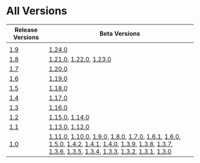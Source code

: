 # All Versions

| Release Versions | Beta Versions                                                                                                                                                                                                                                                                                                                                                                                                                                                                                                                 |
|------------------|-------------------------------------------------------------------------------------------------------------------------------------------------------------------------------------------------------------------------------------------------------------------------------------------------------------------------------------------------------------------------------------------------------------------------------------------------------------------------------------------------------------------------------|
|            |                                                                                                                                                                                                                                                                                                                                                                                                                                                                                                                                          |
| [1.9](Release/1-9.md)           | [1.24.0](Beta/1-24-0.md)                                                                                                                                                                                                                                                                                                                                                                                                                                                                                             |
| [1.8](Release/1-8.md)           | [1.21.0](Beta/1-21-0.md), [1.22.0](Beta/1-22-0.md), [1.23.0](Beta/1-23-0.md)                                                                                                                                                                                                                                                                                                                                                                                                                                         |
| [1.7](Release/1-7.md)           | [1.20.0](Beta/1-20-0.md)                                                                                                                                                                                                                                                                                                                                                                                                                                                                                            |
| [1.6](Release/1-6.md)           | [1.19.0](Beta/1-19-0.md)                                                                                                                                                                                                                                                                                                                                                                                                                                                                                            |
| [1.5](Release/1-5.md)           | [1.18.0](Beta/1-18-0.md)                                                                                                                                                                                                                                                                                                                                                                                                                                                                                            |
| [1.4](Release/1-4.md)           | [1.17.0](Beta/1-17-0.md)                                                                                                                                                                                                                                                                                                                                                                                                                                                                                            |
| [1.3](Release/1-3.md)           | [1.16.0](Beta/1-16-0.md)                                                                                                                                                                                                                                                                                                                                                                                                                                                                                            |
| [1.2](Release/1-2.md)           | [1.15.0](Beta/1-15-0.md), [1.14.0](Beta/1-14-0.md)                                                                                                                                                                                                                                                                                                                                                                                                                                                                  |
| [1.1](Release/1-1.md)           | [1.13.0](Beta/1-13-0.md), [1.12.0](Beta/1-12-0.md)                                                                                                                                                                                                                                                                                                                                                                                                                                                                  |
| [1.0](Release/1-0.md)           | [1.11.0](Beta/1-11-0.md), [1.10.0](Beta/1-10-0.md), [1.9.0](Beta/1-9-0.md), [1.8.0](Beta/1-8-0.md), [1.7.0](Beta/1-7-0.md), [1.6.1](Beta/1-6-1.md), [1.6.0](Beta/1-6-0.md), [1.5.0](Beta/1-5-0.md), [1.4.2](Beta/1-4-2.md), [1.4.1](Beta/1-4-1.md),  [1.4.0](Beta/1-4-0.md), [1.3.9](Beta/1-3-9.md), [1.3.8](Beta/1-3-8.md), [1.3.7](Beta/1-3-7.md), [1.3.6](Beta/1-3-6.md), [1.3.5](Beta/1-3-5.md), [1.3.4](Beta/1-3-4.md), [1.3.3](Beta/1-3-3.md), [1.3.2](Beta/1-3-2.md),  [1.3.1](Beta/1-3-1.md),  [1.3.0](Beta/1-3-0.md) |
